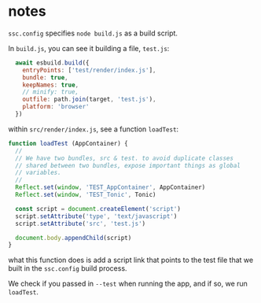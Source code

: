 # notes

`ssc.config` specifies `node build.js` as a build script.

In `build.js`, you can see it building a file, `test.js`:

```js
  await esbuild.build({
    entryPoints: ['test/render/index.js'],
    bundle: true,
    keepNames: true,
    // minify: true,
    outfile: path.join(target, 'test.js'),
    platform: 'browser'
  })
```

within `src/render/index.js`, see a function `loadTest`:

```js
function loadTest (AppContainer) {
  //
  // We have two bundles, src & test. to avoid duplicate classes
  // shared between two bundles, expose important things as global
  // variables.
  //
  Reflect.set(window, 'TEST_AppContainer', AppContainer)
  Reflect.set(window, 'TEST_Tonic', Tonic)

  const script = document.createElement('script')
  script.setAttribute('type', 'text/javascript')
  script.setAttribute('src', 'test.js')

  document.body.appendChild(script)
}
```

what this function does is add a script link that points to the test file that we built in the `ssc.config` build process.

We check if you passed in `--test` when running the app, and if so, we run `loadTest`.



